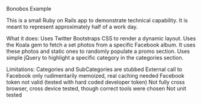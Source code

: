 Bonobos Example

This is a small Ruby on Rails app to demonstrate technical capability.
It is meant to represent approximately half of a work day.

What it does:
  Uses Twitter Bootstraps CSS to render a dynamic layout.
  Uses the Koala gem to fetch a set photos from a specific Facebook album.   It uses these photos and static ones to randomly populate a promo section.
  Uses simple jQuery to highlight a specific category in the categories section.
  
Limitations:
  Categories and SubCategories are stubbed
  External call to Facebook only rudimentarily memoized, real caching needed
  Facebook token not valid (tested with hard coded developer token)
  Not fully cross browser, cross device tested, though correct tools were chosen
  Not unit tested

